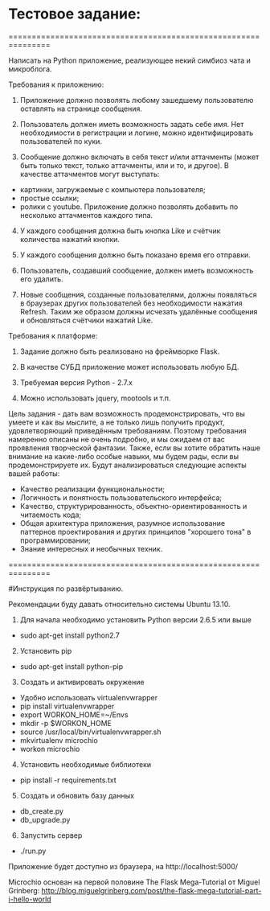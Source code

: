 # Тестовое задание:

===============================================================

Написать на Python приложение, реализующее некий симбиоз чата и микроблога. 

Требования к приложению:

1. Приложение должно позволять любому зашедшему пользователю оставлять на странице сообщения.

2. Пользователь должен иметь возможность задать себе имя. Нет необходимости в регистрации и логине, можно идентифицировать пользователей по куки.

3. Сообщение должно включать в себя текст и/или аттачменты (может быть только текст, только аттачменты, или и то, и другое). В качестве аттачментов могут выступать:
 - картинки, загружаемые с компьютера пользователя;
 - простые ссылки;
 - ролики c youtube.
 Приложение должно позволять добавить по несколько аттачментов каждого типа.

4. У каждого сообщения должна быть кнопка Like и счётчик количества нажатий кнопки.

5. У каждого сообщения должно быть показано время его отправки.

6. Пользователь, создавший сообщение, должен иметь возможность его удалить.

7. Новые сообщения, созданные пользователями, должны появляться в браузерах других пользователей без необходимости нажатия Refresh. Таким же образом должны исчезать удалённые сообщения и обновляться счётчики нажатий Like.


Требования к платформе:

1. Задание должно быть реализовано на фреймворке Flask.

2. В качестве СУБД приложение может использовать любую БД.

3. Требуемая версия Python - 2.7.x

4. Можно использовать jquery, mootools и т.п.


Цель задания - дать вам возможность продемонстрировать, что вы умеете и как вы мыслите, а не только лишь получить продукт, удовлетворяющий приведённым требованиям. Поэтому требования намеренно описаны не очень подробно, и мы ожидаем от вас проявления творческой фантазии. Также, если вы хотите обратить наше внимание на какие-либо особые навыки, мы будем рады, если вы продемонстрируете их. Будут анализироваться следующие аспекты вашей работы: 
- Качество реализации функциональности;
- Логичность и понятность пользовательского интерфейса;
- Качество, структурированность, объектно-ориентированность и читаемость кода;
- Общая архитектура приложения, разумное использование паттернов проектирования и других принципов "хорошего тона" в программировании;
- Знание интересных и необычных техник.

===============================================================


#Инструкция по развёртыванию.

Рекомендации буду давать относительно системы Ubuntu 13.10.


1. Для начала необходимо установить Python версии 2.6.5 или выше
  * sudo apt-get install python2.7

2. Установить pip
  * sudo apt-get install python-pip

3. Создать и активировать окружение
  * Удобно использовать virtualenvwrapper
  * pip install virtualenvwrapper
  * export WORKON_HOME=~/Envs
  * mkdir -p $WORKON_HOME
  * source /usr/local/bin/virtualenvwrapper.sh
  * mkvirtualenv microchio
  * workon microchio

4. Установить необходимые библиотеки
  * pip install -r requirements.txt

5. Создать и обновить базу данных
  * db_create.py
  * db_upgrade.py

6. Запустить сервер
  * ./run.py

Приложение будет доступно из браузера, на http://localhost:5000/

Microchio основан на первой половине The Flask Mega-Tutorial от Miguel Grinberg: http://blog.miguelgrinberg.com/post/the-flask-mega-tutorial-part-i-hello-world
